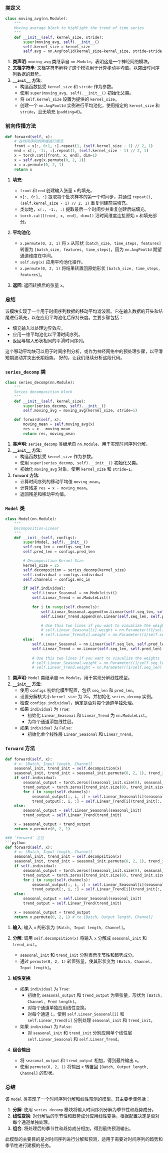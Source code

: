### 类定义
```python
class moving_avg(nn.Module):
    """
    Moving average block to highlight the trend of time series
    """
    def __init__(self, kernel_size, stride):
        super(moving_avg, self).__init__()
        self.kernel_size = kernel_size
        self.avg = nn.AvgPool1d(kernel_size=kernel_size, stride=stride, padding=0)
```

1. **类声明**: `moving_avg` 类继承自 `nn.Module`，表明这是一个神经网络模块。
2. **文档字符串**: 文档字符串解释了这个模块用于计算移动平均值，以突出时间序列数据的趋势。
3. **`__init__` 方法**: 
   - 构造函数接受 `kernel_size` 和 `stride` 作为参数。
   - 使用 `super(moving_avg, self).__init__()` 初始化父类。
   - 将 `self.kernel_size` 设置为提供的 `kernel_size`。
   - 创建一个 `nn.AvgPool1d` 实例进行平均池化，使用指定的 `kernel_size` 和 `stride`，且无填充 (`padding=0`)。

### 前向传播方法
```python
def forward(self, x):
    # 在时间序列的两端进行填充
    front = x[:, 0:1, :].repeat(1, (self.kernel_size - 1) // 2, 1)
    end = x[:, -1:, :].repeat(1, (self.kernel_size - 1) // 2, 1)
    x = torch.cat([front, x, end], dim=1)
    x = self.avg(x.permute(0, 2, 1))
    x = x.permute(0, 2, 1)
    return x
```

1. **填充**:
   - `front` 和 `end` 创建输入张量 `x` 的填充。
   - `x[:, 0:1, :]` 提取每个批次样本的第一个时间步，并通过 `repeat(1, (self.kernel_size - 1) // 2, 1)` 重复创建前端填充。
   - 类似地，`x[:, -1:, :]` 提取最后一个时间步并重复创建后端填充。
   - `torch.cat([front, x, end], dim=1)` 沿时间维度连接原始 `x` 和填充部分。

2. **平均池化**:
   - `x.permute(0, 2, 1)` 将 `x` 从形状 `[batch_size, time_steps, features]` 转置为 `[batch_size, features, time_steps]`，因为 `nn.AvgPool1d` 期望通道维度在中间。
   - `self.avg(x)` 应用平均池化操作。
   - `x.permute(0, 2, 1)` 将结果转置回原始形状 `[batch_size, time_steps, features]`。

3. **返回**: 返回转换后的张量 `x`。

### 总结
该模块实现了一个用于时间序列数据的移动平均滤波器。它在输入数据的开头和结尾进行填充，以在应用平均池化后保持长度。主要步骤包括：
- 填充输入以处理边界效应。
- 应用一维平均池化以平滑时间序列。
- 返回与输入形状相同的平滑时间序列。

这个移动平均块可以用于时间序列分析，或作为神经网络中的预处理步骤，以平滑短期波动并突出长期趋势。
好的，让我们继续分析这段代码。

### `series_decomp` 类
```python
class series_decomp(nn.Module):
    """
    Series decomposition block
    """
    def __init__(self, kernel_size):
        super(series_decomp, self).__init__()
        self.moving_avg = moving_avg(kernel_size, stride=1)

    def forward(self, x):
        moving_mean = self.moving_avg(x)
        res = x - moving_mean
        return res, moving_mean
```

1. **类声明**: `series_decomp` 类继承自 `nn.Module`，用于实现时间序列分解。
2. **`__init__` 方法**: 
   - 构造函数接受 `kernel_size` 作为参数。
   - 使用 `super(series_decomp, self).__init__()` 初始化父类。
   - 初始化 `moving_avg` 对象，使用 `kernel_size` 和 `stride=1`。
3. **`forward` 方法**:
   - 计算时间序列的移动平均值 `moving_mean`。
   - 计算残差 `res = x - moving_mean`。
   - 返回残差和移动平均值。

### `Model` 类
```python
class Model(nn.Module):
    """
    Decomposition-Linear
    """
    def __init__(self, configs):
        super(Model, self).__init__()
        self.seq_len = configs.seq_len
        self.pred_len = configs.pred_len

        # Decomposition Kernel Size
        kernel_size = 25
        self.decompsition = series_decomp(kernel_size)
        self.individual = configs.individual
        self.channels = configs.enc_in

        if self.individual:
            self.Linear_Seasonal = nn.ModuleList()
            self.Linear_Trend = nn.ModuleList()
            
            for i in range(self.channels):
                self.Linear_Seasonal.append(nn.Linear(self.seq_len, self.pred_len))
                self.Linear_Trend.append(nn.Linear(self.seq_len, self.pred_len))

                # Use this two lines if you want to visualize the weights
                # self.Linear_Seasonal[i].weight = nn.Parameter((1/self.seq_len) * torch.ones([self.pred_len, self.seq_len]))
                # self.Linear_Trend[i].weight = nn.Parameter((1/self.seq_len) * torch.ones([self.pred_len, self.seq_len]))
        else:
            self.Linear_Seasonal = nn.Linear(self.seq_len, self.pred_len)
            self.Linear_Trend = nn.Linear(self.seq_len, self.pred_len)
            
            # Use this two lines if you want to visualize the weights
            # self.Linear_Seasonal.weight = nn.Parameter((1/self.seq_len) * torch.ones([self.pred_len, self.seq_len]))
            # self.Linear_Trend.weight = nn.Parameter((1/self.seq_len) * torch.ones([self.pred_len, self.seq_len]))
```

1. **类声明**: `Model` 类继承自 `nn.Module`，用于实现分解线性模型。
2. **`__init__` 方法**:
   - 使用 `configs` 初始化模型配置，包括 `seq_len` 和 `pred_len`。
   - 设置分解核大小 `kernel_size` 为 25，并初始化 `series_decomp` 实例。
   - 检查 `configs.individual`，确定是否对每个通道单独处理。
   - 如果 `individual` 为 `True`:
     - 初始化 `Linear_Seasonal` 和 `Linear_Trend` 为 `nn.ModuleList`。
     - 为每个通道添加线性层。
   - 如果 `individual` 为 `False`:
     - 初始化单个线性层 `Linear_Seasonal` 和 `Linear_Trend`。

### `forward` 方法
```python
def forward(self, x):
    # x: [Batch, Input length, Channel]
    seasonal_init, trend_init = self.decompsition(x)
    seasonal_init, trend_init = seasonal_init.permute(0, 2, 1), trend_init.permute(0, 2, 1)
    if self.individual:
        seasonal_output = torch.zeros([seasonal_init.size(0), seasonal_init.size(1), self.pred_len], dtype=seasonal_init.dtype).to(seasonal_init.device)
        trend_output = torch.zeros([trend_init.size(0), trend_init.size(1), self.pred_len], dtype=trend_init.dtype).to(trend_init.device)
        for i in range(self.channels):
            seasonal_output[:, i, :] = self.Linear_Seasonal[i](seasonal_init[:, i, :])
            trend_output[:, i, :] = self.Linear_Trend[i](trend_init[:, i, :])
    else:
        seasonal_output = self.Linear_Seasonal(seasonal_init)
        trend_output = self.Linear_Trend(trend_init)

    x = seasonal_output + trend_output
    return x.permute(0, 2, 1)

### `forward` 方法
```python
def forward(self, x):
    # x: [Batch, Input length, Channel]
    seasonal_init, trend_init = self.decompsition(x)
    seasonal_init, trend_init = seasonal_init.permute(0, 2, 1), trend_init.permute(0, 2, 1)
    if self.individual:
        seasonal_output = torch.zeros([seasonal_init.size(0), seasonal_init.size(1), self.pred_len], dtype=seasonal_init.dtype).to(seasonal_init.device)
        trend_output = torch.zeros([trend_init.size(0), trend_init.size(1), self.pred_len], dtype=trend_init.dtype).to(trend_init.device)
        for i in range(self.channels):
            seasonal_output[:, i, :] = self.Linear_Seasonal[i](seasonal_init[:, i, :])
            trend_output[:, i, :] = self.Linear_Trend[i](trend_init[:, i, :])
    else:
        seasonal_output = self.Linear_Seasonal(seasonal_init)
        trend_output = self.Linear_Trend(trend_init)

    x = seasonal_output + trend_output
    return x.permute(0, 2, 1) # to [Batch, Output length, Channel]
```

1. **输入**: 输入 `x` 的形状为 `[Batch, Input length, Channel]`。
2. **分解**: 调用 `self.decompsition(x)` 将输入 `x` 分解成 `seasonal_init` 和 `trend_init`。
   - `seasonal_init` 和 `trend_init` 分别表示季节性和趋势成分。
   - 通过 `permute(0, 2, 1)` 转置张量，使其形状变为 `[Batch, Channel, Input length]`。

3. **线性变换**:
   - 如果 `individual` 为 `True`:
     - 初始化 `seasonal_output` 和 `trend_output` 为零张量，形状为 `[Batch, Channel, Pred length]`。
     - 对每个通道单独应用线性变换。
     - 对每个通道 `i`，使用 `self.Linear_Seasonal[i]` 和 `self.Linear_Trend[i]` 分别处理 `seasonal_init` 和 `trend_init`。
   - 如果 `individual` 为 `False`:
     - 对 `seasonal_init` 和 `trend_init` 分别应用单个线性层 `self.Linear_Seasonal` 和 `self.Linear_Trend`。

4. **组合输出**:
   - 将 `seasonal_output` 和 `trend_output` 相加，得到最终输出 `x`。
   - 使用 `permute(0, 2, 1)` 将输出 `x` 转置回 `[Batch, Output length, Channel]` 的形状。

### 总结
该 `Model` 类实现了一个时间序列分解和线性预测的模型。其主要步骤包括：

1. **分解**: 使用 `series_decomp` 模块将输入时间序列分解为季节性和趋势成分。
2. **线性变换**: 对分解后的季节性和趋势成分应用线性变换，根据配置决定是否对每个通道单独处理。
3. **组合**: 将处理后的季节性和趋势成分相加，得到最终预测输出。

此模型的主要目的是对时间序列进行分解和预测，适用于需要对时间序列的趋势和季节性进行建模的任务。
